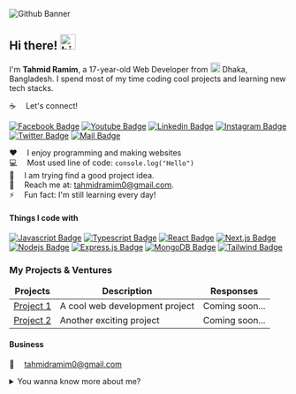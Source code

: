 ![Github Banner](https://lh3.googleusercontent.com/fife/ALs6j_HGb01ys89Jrf_1EpcBzPlfISRQJsusRgSMaU_n11bHnw8R4KfSKY_0qnauGp3m5_T1GYm9ew7-m87BWXYWbRJZpP1Smx8rZeVWFPeV3nK28NYDEtObLLnQNs0XN0let0t8hfwqVcheN9ik1dzKtlXuJsrj8YwEmIweQH3lpXoN7pbz7Bxplrr4wpc8xk1om7HBOSUcU9YFFkN1jzv-b2nEin2KHrLPkZ3GaG7RCWJgg9pGE7-wtJKUpeLz3cdTCK6RvlH9i0tGz_KnKfsEONw4yUqKaEvtN72rC-LnyXb8OjnMDK7raJSPein3KWconexyRNYWLpDiL9ep_beDvidB2n7IrDu0fRadKMO3ZkzbGb5BmnE7hSStIxmYXcCY2CcGo-mUFbey4WcqBE66YS8TZoTnmz8xhB8ZVbY6S6MjfzWgwBagLL473-aHZkkVUp-8P5uSCQksCjL4UrXrdlGdxily_LfadTlVczOFhfPlphRG7slICoGeNKpwxYgOeqie7y3lwIKcrdri9ZX1FzS4R999gi-I17GWYlbv0Cl-lf8RO4cppaYLOdSuKTlqR2yU430oMH0eefHcqprDSeoOzRq7pZdBVMJNS32MpFkqlCRH6n8-cePdoqIYvkR5kSHfwMpbwlMR6bXcCvcLiyGxMaYXniYZke4z6hjegjtSpKipnZVIRnkQ7A5Zl-EI2QrCHsxlkPUvifSa7dOfNTGJ44cnYZM0FC6lXSuEKTUrH3qvB3qPVN-yo-s2h8vH2U9UutNSeI9RWp03jShWlVgkzBRG7czD1A5Q6m-nZ9uTYp75Hs6eG1rN-zWN_ZBVa29wmi1cy8l8lBhEJ-Ty-v0Spe7iNi3TenmUcvJRwMFm-JEeD5YaCn6MfxIIfrBsBeqVyiRYt9OSeVwm-sv1SRiQTh1DKxFxxqPXdyLQuBJnNBw3jQqdjBh6f5VKAAitpDXosH7nvjlS74ofzapSuoGWqG3EeELSkeeMezqsQuZjbzc7pX8PD-kOl6tFlJZ8bnhN6XrNGGJkczUs7D4SyBr9c6vCWTbUtefViy4-e2ryVT70yioGgk3RkJNam_UzGwn1URbiU15VDxgZP_7fG_XE5_jsn6knCJRla2G-tQWKHRmpcolrgM4Fudh2f8Z6KLVrNAcsrgv7ycqNlkwmR1z5-AdH6EsdT0-b-PY1QW8HFv5_p8sz-FmuImJSjUnZP58Ov3eey5SdMg9Sx-BwlNe-TqGOhU-c0aKmrV5Bc1XEnEHi7KWD29cbLCrODuYygL60FnRUGIltnVq5pyaxVH9xkW-a_f8GKHnwftO_JkJmBH_Tu6e34mKibfCeGSahCCFN25HGsRfUh_P5CNPlysSxonoYCmeYRgdyqTRo7Uw2mZfRntzl-EWRcWQzEFp3_zwN0w2U57WGFne6_WFuG8p70lKOxv747fBnifvCF5mJdloCJeKc6Bw2lL443EFELSYAGykUiIQlhmT3NlVmoStrz1S4kk6U3BcF3TdoZ_duD2TJ9Tr8PzrEQq7h1MazX8Eu9KKJniZ433vKTWdjsSTZ1kHoFZeB2BKtmi6eMtjzWhWOXZTIjl1Nte0p92Kv8PxGQy8JceYlKx88nHaIeA=w1366-h661)

## Hi there! <img src="https://media0.giphy.com/media/ukjroRS7Y9GLbuK1If/giphy.gif?cid=6c09b952vqronzt2u2kk92fg0fre0jwh5fbcs61fsv8mdlp7&ep=v1_stickers_related&rid=giphy.gif&ct=s" width="28px" alt="hi">

I'm **Tahmid Ramim**, a 17-year-old Web Developer from <img src="https://i.makeagif.com/media/12-04-2017/1ew7Aj.gif" width="18"/> Dhaka, Bangladesh. I spend most of my time coding cool projects and learning new tech stacks.

:coffee: &emsp;Let's connect!

[![Facebook Badge](https://img.shields.io/badge/Facebook-1877F2?style=for-the-badge&logo=facebook&logoColor=white)](#) [![Youtube Badge](https://img.shields.io/badge/YouTube-FF0000?style=for-the-badge&logo=youtube&logoColor=white)](#) [![Linkedin Badge](https://img.shields.io/badge/LinkedIn-0077B5?style=for-the-badge&logo=linkedin&logoColor=white)](#) [![Instagram Badge](https://img.shields.io/badge/Instagram-E4405F?style=for-the-badge&logo=instagram&logoColor=white)](#) [![Twitter Badge](https://img.shields.io/badge/Twitter-1DA1F2?style=for-the-badge&logo=twitter&logoColor=white)](#) [![Mail Badge](https://img.shields.io/badge/Gmail-D14836?style=for-the-badge&logo=gmail&logoColor=white)](mailto:tahmidramim0@gmail.com)

:hearts: &emsp;I enjoy programming and making websites <br/>
:computer: &emsp;Most used line of code: `console.log("Hello")` <br/>
🤔 &emsp;I am trying find a good project idea.<br/>
:e-mail: &emsp;Reach me at: tahmidramim0@gmail.com.<br/>
⚡ &emsp;Fun fact: I'm still learning every day!

#### Things I code with

[![Javascript Badge](https://img.shields.io/badge/-Javascript-F0DB4F?style=for-the-badge&labelColor=black&logo=javascript&logoColor=F0DB4F)](#) [![Typescript Badge](https://img.shields.io/badge/-Typescript-007acc?style=for-the-badge&labelColor=black&logo=typescript&logoColor=007acc)](#) [![React Badge](https://img.shields.io/badge/-React-61DBFB?style=for-the-badge&labelColor=black&logo=react&logoColor=61DBFB)](#) [![Next.js Badge](https://img.shields.io/badge/next.js-000000?style=for-the-badge&logo=nextdotjs&logoColor=white)](#) [![Nodejs Badge](https://img.shields.io/badge/-Nodejs-3C873A?style=for-the-badge&labelColor=black&logo=node.js&logoColor=3C873A)](#) [![Express.js Badge](https://img.shields.io/badge/Express.js-000000?style=for-the-badge&logo=express&logoColor=white)](#) [![MongoDB Badge](https://img.shields.io/badge/MongoDB-4EA94B?style=for-the-badge&logo=mongodb&logoColor=white)](#) [![Tailwind Badge](https://img.shields.io/badge/Tailwind%20CSS-092749?style=for-the-badge&logo=tailwindcss&logoColor=06B6D4&labelColor=000000)](#)

### My Projects & Ventures

<table>
  <thead align="center">
    <tr border: none;>
      <td><b>Projects</b></td>
      <td><b>Description</b></td>
      <td><b>Responses</b></td>
    </tr>
  </thead>
  <tbody>
    <tr>
      <td><a href="#" target="_blank">Project 1</a></td>
      <td>A cool web development project</td>
      <td>Coming soon...</td>
    </tr>
    <tr>
      <td><a href="#" target="_blank">Project 2</a></td>
      <td>Another exciting project</td>
      <td>Coming soon...</td>
    </tr>
  </tbody>
</table>

#### Business

:email: &emsp;tahmidramim0@gmail.com



<details>
<summary>
  You wanna know more about me?
</summary>

<br >

I love sharing knowledge and building cool projects to help other developers grow!

#### Github Stats

![yourusername's github stats](https://github-readme-stats.vercel.app/api?username=yourusername&count_private=true&theme=tokyonight&hide=contribs,prs)

</details>
